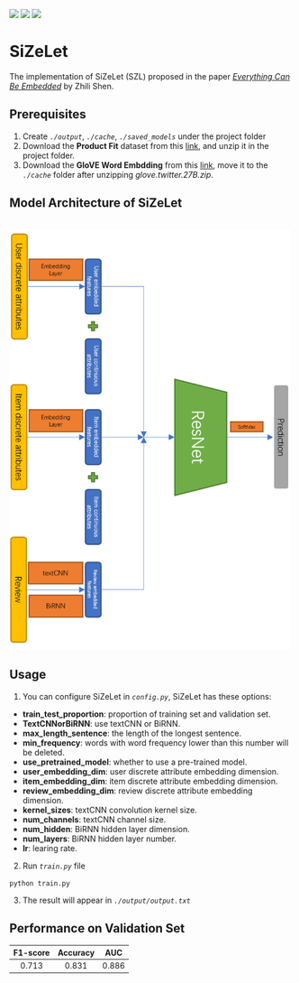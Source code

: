 ![](https://img.shields.io/badge/pytorch-1.7.0-orange.svg) ![](https://img.shields.io/badge/sklearn-0.24.2-brightgreen.svg) ![](https://img.shields.io/badge/pandas-1.1.5-blue.svg)

# SiZeLet
The implementation of SiZeLet (SZL) proposed in the paper [*Everything Can Be Embedded*](https://github.com/ZhiliShen/SiZeLet/blob/main/paper/Everything%20Can%20Be%20Embedded.pdf) by Zhili Shen.

## Prerequisites
1. Create *`./output`*, *`./cache`*, *`./saved_models`* under the project folder 
2. Download the **Product Fit** dataset from this [link](https://cs.nju.edu.cn/liyf/aml21/product_fit.zip), and unzip it in the project folder.
3. Download the **GloVE Word Embdding** from this [link](https://apache-mxnet.s3.cn-north-1.amazonaws.com.cn/gluon/embeddings/glove/glove.twitter.27B.zip), move it to the *`./cache`* folder after unzipping *glove.twitter.27B.zip*.

## Model Architecture of SiZeLet
<br>
<img src="images/SiZeLet.png" width="500"/>
<br>

## Usage
1. You can configure SiZeLet in *`config.py`*, SiZeLet has these options:
* **train_test_proportion**: proportion of training set and validation set.
* **TextCNNorBiRNN**: use textCNN or BiRNN.
* **max_length_sentence**: the length of the longest sentence.
* **min_frequency**: words with word frequency lower than this number will be deleted.
* **use_pretrained_model**: whether to use a pre-trained model.
* **user_embedding_dim**: user discrete attribute embedding dimension.
* **item_embedding_dim**: item discrete attribute embedding dimension.
* **review_embedding_dim**: review discrete attribute embedding dimension.
* **kernel_sizes**: textCNN convolution kernel size.
* **num_channels**: textCNN channel size.
* **num_hidden**: BiRNN hidden layer dimension.
* **num_layers**: BiRNN hidden layer number.
* **lr**: learing rate.
2. Run *`train.py`* file 
```
python train.py
```
3. The result will appear in *`./output/output.txt`* 

## Performance on Validation Set
F1-score | Accuracy |  AUC  |
|:--------:|:--------:|:-----:|
| 0.713    | 0.831   |   0.886  |
